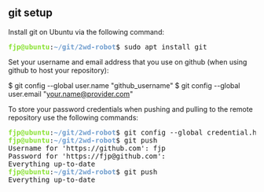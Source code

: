 ## git setup

Install git on Ubuntu via the following command:

<pre><font color="#8AE234"><b>fjp@ubuntu</b></font>:<font color="#729FCF"><b>~/git/2wd-robot</b></font>$ sudo apt install git</pre>


Set your username and email address that you use on github (when using github to host your repository):

$ git config --global user.name "github_username"
$ git config --global user.email "your.name@provider.com"


To store your password credentials when pushing and pulling to the remote repository use the following commands:

<pre><font color="#8AE234"><b>fjp@ubuntu</b></font>:<font color="#729FCF"><b>~/git/2wd-robot</b></font>$ git config --global credential.helper store
<font color="#8AE234"><b>fjp@ubuntu</b></font>:<font color="#729FCF"><b>~/git/2wd-robot</b></font>$ git push
Username for &apos;https://github.com&apos;: fjp
Password for &apos;https://fjp@github.com&apos;: 
Everything up-to-date
<font color="#8AE234"><b>fjp@ubuntu</b></font>:<font color="#729FCF"><b>~/git/2wd-robot</b></font>$ git push
Everything up-to-date</pre>
